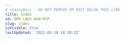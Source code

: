 ```yaml
---
# snazzyDocs - DO NOT REMOVE OR EDIT BELOW THIS LINE
title: Index
id: QPR-LBGV-AUW-M1P
slug: index
isVisible: true
lastUpdated: '2022-03-18 18:28:22'
---
```

